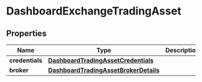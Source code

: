 # DashboardExchangeTradingAsset

## Properties
Name | Type | Description | Notes
------------ | ------------- | ------------- | -------------
**credentials** | [**DashboardTradingAssetCredentials**](DashboardTradingAssetCredentials.md) |  |  [optional]
**broker** | [**DashboardTradingAssetBrokerDetails**](DashboardTradingAssetBrokerDetails.md) |  |  [optional]
